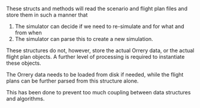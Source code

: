 These structs and methods will read the scenario and flight plan files and store
them in such a manner that

1. The simulator can decide if we need to re-simulate and for what and from when
2. The simulator can parse this to create a new simulation. 

These structures do not, however, store the actual Orrery data, or the actual
flight plan objects. A further level of processing is required to instantiate
these objects. 

The Orrery data needs to be loaded from disk if needed, while the flight plans
can be further parsed from this structure alone.

This has been done to prevent too much coupling between data structures and
algorithms.